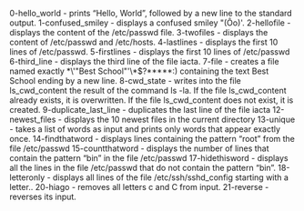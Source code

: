 0-hello_world - prints “Hello, World”, followed by a new line to the standard output.
1-confused_smiley - displays a confused smiley "(Ôo)'.
2-hellofile - displays the content of the /etc/passwd file.
3-twofiles - displays the content of /etc/passwd and /etc/hosts.
4-lastlines - displays the first 10 lines of /etc/passwd.
5-firstlines - displays the first 10 lines of /etc/passwd
6-third_line - displays the third line of the file iacta.
7-file -  creates a file named exactly \*\\'"Best School"\'\\*$\?\*\*\*\*\*:) containing the text Best School ending by a new line.
8-cwd_state - writes into the file ls_cwd_content the result of the command ls -la. If the file ls_cwd_content already exists, it is overwritten. If the file ls_cwd_content does not exist, it is created.
9-duplicate_last_line -  duplicates the last line of the file iacta
12-newest_files - displays the 10 newest files in the current directory
13-unique - takes a list of words as input and prints only words that appear exactly once.
14-findthatword - displays lines containing the pattern “root” from the file /etc/passwd
15-countthatword - displays the number of lines that contain the pattern “bin” in the file /etc/passwd
17-hidethisword - displays all the lines in the file /etc/passwd that do not contain the pattern “bin”.
18-letteronly - displays all lines of the file /etc/ssh/sshd_config starting with a letter..
20-hiago - removes all letters c and C from input.
21-reverse - reverses its input.
